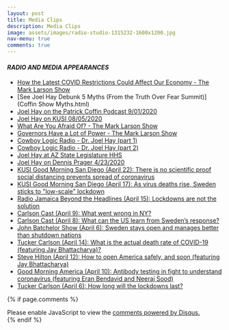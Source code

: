 ```yaml
---
layout: post
title: Media Clips
description: Media Clips
image: assets/images/radio-studio-1315232-1600x1200.jpg
nav-menu: true
comments: true
---
```


#### *RADIO AND MEDIA APPEARANCES*
* [How the Latest COVID Restrictions Could Affect Our Economy - The Mark Larson Show](https://www.iheart.com/podcast/1248-the-mark-larson-show-60332929/episode/how-the-latest-covid-restrictions-could-73687056/)
* [See Joel Hay Debunk 5 Myths (From the Truth Over Fear Summit)](Coffin Show Myths.html)
* [Joel Hay on the Patrick Coffin Podcast 9/01/2020](https://www.patrickcoffin.media/lockdown-and-covid19-masks-useless/)
* [Joel Hay on KUSI 08/05/2020](https://www.youtube.com/watch?v=VpZ3JxbKAVE&feature=youtu.be)
* [What Are You Afraid Of? - The Mark Larson Show](https://www.iheart.com/podcast/1248-the-mark-larson-show-60332929/episode/what-are-you-afraid-of-68728947/)
* [Governors Have a Lot of Power - The Mark Larson Show](https://www.iheart.com/podcast/1248-the-mark-larson-show-60332929/episode/governors-have-a-lot-of-power-62897715/)
* [Cowboy Logic Radio - Dr. Joel Hay (part 1)](https://wdfp.podbean.com/e/cowboy-logic-radio-dr-joel-hay-part-1-051920/)
* [Cowboy Logic Radio - Dr. Joel Hay (part 2)](https://wdfp.podbean.com/e/cowboy-logic-radio-dr-joel-hay-part-2-051920/)
* [Joel Hay at AZ State Legislature HHS](http://azleg.granicus.com/MediaPlayer.php?clip_id=24390&autostart=0)
* [Joel Hay on Dennis Prager 4/23/2020](https://drive.google.com/file/d/1ucsDjEQWvGhuWPXqMQOjcuU2XrYD4Hom/view)
* [KUSI Good Morning San Diego (April 22): There is no scientific proof social distancing prevents spread of coronavirus](https://www.kusi.com/usc-professor-joel-hay-says-there-is-no-scientific-proof-social-distancing-prevents-spread-of-coronavirus/)
* [KUSI Good Morning San Diego (April 17): As virus deaths rise, Sweden sticks to "low-scale" lockdown](https://www.kusi.com/as-virus-deaths-rise-sweden-sticks-to-low-scale-lockdown/)
* [Radio Jamaica Beyond the Headlines (April 15): Lockdowns are not the solution](https://drive.google.com/file/d/1YzNsxjk3JX7yA7qWsj7J2XUtEM-eb5oY/view)
* [Carlson Cast (April 9): What went wrong in NY?](http://kvi.com/podcast/commute-with-carlson/carlsoncast-april9-7am-hour-2020)
* [Carlson Cast (April 8): What can the US learn from Sweden’s response?](http://kvi.com/podcast/commute-with-carlson/carlsoncast-april8-7am-hour-2020)
* [John Batchelor Show (April 6): Sweden stays open and manages better than shutdown nations](https://audioboom.com/posts/7549785-sweden-stays-open-and-manages-better-than-shutdown-nations-in-the-time-of-the-virus-joel-hay-us)
* [Tucker Carlson (April 14): What is the actual death rate of COVID-19 (featuring Jay Bhattacharya)?](https://video.foxnews.com/v/6149446823001?playlist_id=5198073478001#sp=show-clips)
* [Steve Hilton (April 12): How to open America safely, and soon (featuring Jay Bhattacharya)](https://www.foxnews.com/opinion/steve-hilton-how-to-reopen-america-safely-but-soon)
* [Good Morning America (April 10): Antibody testing in fight to understand coronavirus (featuring Eran Bendavid and Neeraj Sood)](https://www.youtube.com/watch?v=S31X2crcQqM)
* [Tucker Carlson (April 6): How long will the lockdowns last?](https://video.foxnews.com/v/6147552022001/?playlist_id=5198073478001)

{% if page.comments %}
<div class="inner disqus">
    <div id="disqus_thread"></div>
    <script>
        var disqus_config = function () {
        this.page.url = '{{ page.url | absolute_url }}';  
        this.page.identifier = '{{ page.url }}'; 
        };
        (function() { // DON'T EDIT BELOW THIS LINE
        var d = document, s = d.createElement('script');
        s.src = 'https://joelhay-com.disqus.com/embed.js';
        s.setAttribute('data-timestamp', +new Date());
        (d.head || d.body).appendChild(s);
        })();
    </script>
    <noscript>Please enable JavaScript to view the <a href="https://disqus.com/?ref_noscript">comments powered by Disqus.</a></noscript>
</div>                         
{% endif %} 
